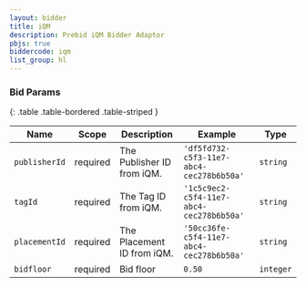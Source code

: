 ```yaml
---
layout: bidder
title: iQM
description: Prebid iQM Bidder Adaptor
pbjs: true
biddercode: iqm
list_group: hl
---
```



### Bid Params

{: .table .table-bordered .table-striped }

| Name          | Scope    | Description                | Example                                  | Type      |
|---------------|----------|----------------------------|------------------------------------------|-----------|
| `publisherId` | required | The Publisher ID from iQM. | `'df5fd732-c5f3-11e7-abc4-cec278b6b50a'` | `string`  |
| `tagId`       | required | The Tag ID from iQM.       | `'1c5c9ec2-c5f4-11e7-abc4-cec278b6b50a'` | `string`  |
| `placementId` | required | The Placement ID from iQM. | `'50cc36fe-c5f4-11e7-abc4-cec278b6b50a'` | `string`  |
| `bidfloor`    | required | Bid floor                  | `0.50`                                   | `integer` |
